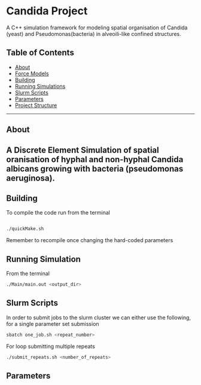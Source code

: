 # Candida Project

A C++ simulation framework for modeling spatial organisation of Candida (yeast) and Pseudomonas(bacteria) in alveoili-like confined structures.

## Table of Contents

- [About](#about)
- [Force Models](#force-models) 
- [Building](#building)  
- [Running Simulations](#running-simulations)    
- [Slurm Scripts](#slurm-scripts)
- [Parameters](#parameters)
- [Project Structure](#project-structure)  

---

## About

A Discrete Element Simulation of spatial oranisation of hyphal and non-hyphal Candida albicans growing with bacteria (pseudomonas aeruginosa). 
---

## Building
To compile the code run from the terminal
```bash

./quickMake.sh
```
Remember to recompile once changing the hard-coded parameters

## Running Simulation
From the terminal 
```bash
./Main/main.out <output_dir>
```

## Slurm Scripts
In order to submit jobs to the slurm cluster we can either use the following, 
for a single parameter set submission
``` bash
sbatch one_job.sh <repeat_number>
```
For loop submitting multiple repeats
``` bash
./submit_repeats.sh <number_of_repeats>
```

## Parameters

